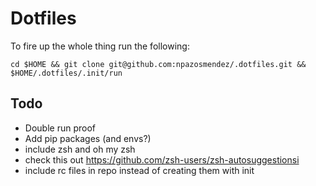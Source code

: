 # Dotfiles

To fire up the whole thing run the following:

`cd $HOME && git clone git@github.com:npazosmendez/.dotfiles.git && $HOME/.dotfiles/.init/run`

## Todo
 * Double run proof
 * Add pip packages (and envs?)
 * include zsh and oh my zsh
 * check this out https://github.com/zsh-users/zsh-autosuggestionsi
 * include rc files in repo instead of creating them with init
